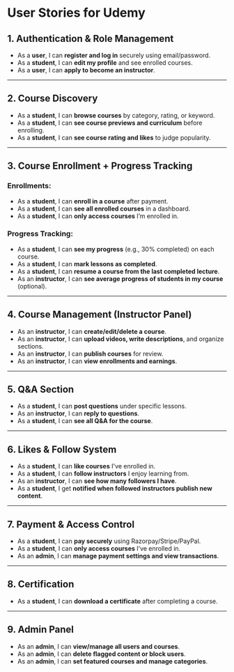 # User Stories for Udemy

## 1. Authentication & Role Management
- As a **user**, I can **register and log in** securely using email/password.
- As a **student**, I can **edit my profile** and see enrolled courses.
- As a **user**, I can **apply to become an instructor**.

---

## 2. Course Discovery
- As a **student**, I can **browse courses** by category, rating, or keyword.
- As a **student**, I can **see course previews and curriculum** before enrolling.
- As a **student**, I can **see course rating and likes** to judge popularity.

---

## 3. Course Enrollment + Progress Tracking
### Enrollments:
- As a **student**, I can **enroll in a course** after payment.
- As a **student**, I can **see all enrolled courses** in a dashboard.
- As a **student**, I can **only access courses** I’m enrolled in.

### Progress Tracking:
- As a **student**, I can **see my progress** (e.g., 30% completed) on each course.
- As a **student**, I can **mark lessons as completed**.
- As a **student**, I can **resume a course from the last completed lecture**.
- As an **instructor**, I can **see average progress of students in my course** (optional).

---

## 4. Course Management (Instructor Panel)
- As an **instructor**, I can **create/edit/delete a course**.
- As an **instructor**, I can **upload videos, write descriptions**, and organize sections.
- As an **instructor**, I can **publish courses** for review.
- As an **instructor**, I can **view enrollments and earnings**.

---

## 5. Q&A Section
- As a **student**, I can **post questions** under specific lessons.
- As an **instructor**, I can **reply to questions**.
- As a **student**, I can **see all Q&A for the course**.

---

## 6. Likes & Follow System
- As a **student**, I can **like courses** I've enrolled in.
- As a **student**, I can **follow instructors** I enjoy learning from.
- As an **instructor**, I can **see how many followers I have**.
- As a **student**, I get **notified when followed instructors publish new content**.

---

## 7. Payment & Access Control
- As a **student**, I can **pay securely** using Razorpay/Stripe/PayPal.
- As a **student**, I can **only access courses** I’ve enrolled in.
- As an **admin**, I can **manage payment settings and view transactions**.

---

## 8. Certification
- As a **student**, I can **download a certificate** after completing a course.

---

## 9. Admin Panel
- As an **admin**, I can **view/manage all users and courses**.
- As an **admin**, I can **delete flagged content or block users**.
- As an **admin**, I can **set featured courses and manage categories**.
